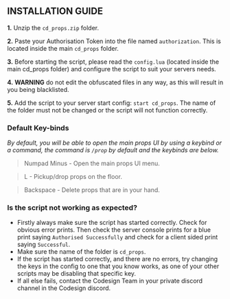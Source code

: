 ## INSTALLATION GUIDE
**1.** Unzip the `cd_props.zip` folder.

**2.** Paste your Authorisation Token into the file named `authorization`. This is located inside the main `cd_props` folder.

 **3.** Before starting the script, please read the `config.lua` (located inside the main cd_props folder) and  configure the script to suit your servers needs.
 
 **4.** **WARNING** do not edit the obfuscated files in any way, as this will result in you being blacklisted.
 
 **5.** Add the script to your server start config: `start cd_props`. The name of the folder must not be changed or the script will not function correctly.

### Default Key-binds
*By default, you will be able to open the main props UI by using a keybind or a command, the command is `/prop` by default and the keybinds are below.*
> Numpad Minus - Open the main props UI menu.

> L - Pickup/drop props on the floor.

> Backspace - Delete props that are in your hand.

### Is the script not working as expected?
 - Firstly always make sure the script has started correctly. Check for obvious error prints. Then check the server console prints for a blue print saying `Authorised Successfully` and check for a client sided print saying `Successful`.
 - Make sure the name of the folder is `cd_props`.
 - If the script has started correctly, and there are no errors, try changing the keys in the config to one that you know works, as one of your other scripts may be disabling that specific key.
 - If all else fails, contact the Codesign Team in your private discord channel in the Codesign discord.
